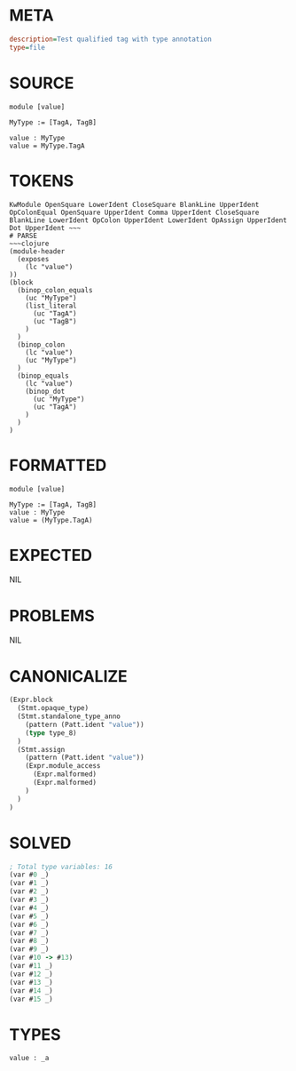 # META
~~~ini
description=Test qualified tag with type annotation
type=file
~~~
# SOURCE
~~~roc
module [value]

MyType := [TagA, TagB]

value : MyType
value = MyType.TagA
~~~
# TOKENS
~~~text
KwModule OpenSquare LowerIdent CloseSquare BlankLine UpperIdent OpColonEqual OpenSquare UpperIdent Comma UpperIdent CloseSquare BlankLine LowerIdent OpColon UpperIdent LowerIdent OpAssign UpperIdent Dot UpperIdent ~~~
# PARSE
~~~clojure
(module-header
  (exposes
    (lc "value")
))
(block
  (binop_colon_equals
    (uc "MyType")
    (list_literal
      (uc "TagA")
      (uc "TagB")
    )
  )
  (binop_colon
    (lc "value")
    (uc "MyType")
  )
  (binop_equals
    (lc "value")
    (binop_dot
      (uc "MyType")
      (uc "TagA")
    )
  )
)
~~~
# FORMATTED
~~~roc
module [value]

MyType := [TagA, TagB]
value : MyType
value = (MyType.TagA)
~~~
# EXPECTED
NIL
# PROBLEMS
NIL
# CANONICALIZE
~~~clojure
(Expr.block
  (Stmt.opaque_type)
  (Stmt.standalone_type_anno
    (pattern (Patt.ident "value"))
    (type type_8)
  )
  (Stmt.assign
    (pattern (Patt.ident "value"))
    (Expr.module_access
      (Expr.malformed)
      (Expr.malformed)
    )
  )
)
~~~
# SOLVED
~~~clojure
; Total type variables: 16
(var #0 _)
(var #1 _)
(var #2 _)
(var #3 _)
(var #4 _)
(var #5 _)
(var #6 _)
(var #7 _)
(var #8 _)
(var #9 _)
(var #10 -> #13)
(var #11 _)
(var #12 _)
(var #13 _)
(var #14 _)
(var #15 _)
~~~
# TYPES
~~~roc
value : _a
~~~
